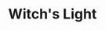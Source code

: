 ---
layout: gamepage
lang: "en"
title: "Witch's Light"

game: "The Game"
game-description: "🐀 Turn into a <b>rat</b> in the <b>moonlight</b><br>
🐀 <b>Kill the guards</b><br>
🐀 Keep your <b>health</b> under control<br>
🔮 Turn into a <b>witch</b> in the <b>torch light</b><br>
🔮 <b>Hide from the guards</b><br>
🩸 Your <b>health</b> determines your <b>bleeding</b><br>
🩸 Escape the prison!<br>"

development: "The Development"
development-description: "<p>🌙 Inspired by a visit at the <a href='https://www.torturemuseum.be/' target='_blank'>Torture Museum of Brugge</a><br>
🌙 Inspired by the very foggy period<br>
🌙 Inspired by <b><i>'A Plague Tale'</i></b> and <b><i>'Inside'</i></b><br><br>
🌙​​ Started from figuring out the mechanics<br>
🌙​​ Prototyped the mechanics<br>
🌙​​ Designed the level layout<br>
🌙 Thought process: <a href='https://miro.com/app/board/uXjVP9cmhgU=/' target='_blank'>miro board</a><br>
🌙 <a href='https://www.youtube.com/watch?v=5fj6BLLCpEM' target='_blank'>Evolution and prototypes video</a></p>"

cover_image: "/assets/WitchsLight/witchslight_cover.png"
background_image: "/assets/WitchsLight/witchslight_background.png"
background_color: "#615aed"

lang_links:
  it: "/it/projects/witchslight.html"
  en: "/en/projects/witchslight.html"

title-font: "/assets/WitchsLight/Rakkas-Regular.ttf"
text-font: "/assets/WitchsLight/Spectral-Regular.ttf"
game-color: "#4B3B14"
title-color: "#4B3B14"
text-color: "#544E4B"
button1-color: "#867654"
button2-color: "#6B6461"
text1-color: "#A78E8A"
text2-color: "#DECBAF"

gamePage: "https://ary-and-navy.itch.io/witchs-light"
download: "Download exe"
visitSite: "Open on Itch.io!"

gameName: "witchslight"

img1: "/assets/WitchsLight/img1.gif"
img2: "/assets/WitchsLight/img2.png"
img3: "/assets/WitchsLight/img3.gif"
img4: "/assets/WitchsLight/img4.png"
---